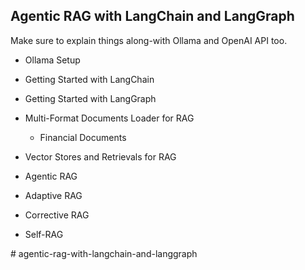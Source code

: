 ## Agentic RAG with LangChain and LangGraph
Make sure to explain things along-with Ollama and OpenAI API too. 

- Ollama Setup

- Getting Started with LangChain

- Getting Started with LangGraph

- Multi-Format Documents Loader for RAG
    - Financial Documents

- Vector Stores and Retrievals for RAG

- Agentic RAG

- Adaptive RAG

- Corrective RAG

- Self-RAG


#   a g e n t i c - r a g - w i t h - l a n g c h a i n - a n d - l a n g g r a p h  
 